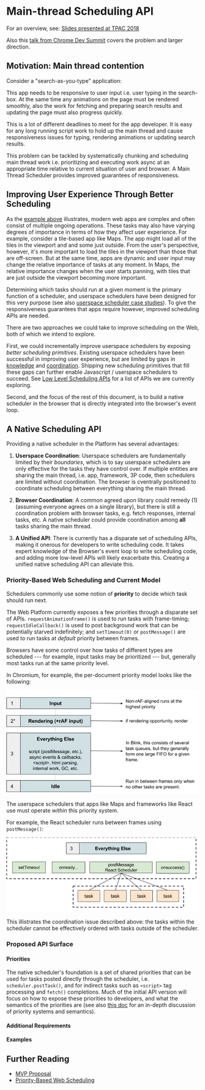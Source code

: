 # Main-thread Scheduling API
For an overview, see: [Slides presented at TPAC 2018](https://docs.google.com/presentation/d/12lkTrTwGedKSFqOFhQTsEdcLI3ydRiAdom_9uQ2FgsM/edit?usp=sharing)

Also this [talk from Chrome Dev Summit](https://youtu.be/mDdgfyRB5kg) covers the problem and larger direction.

## Motivation: Main thread contention
Consider a "search-as-you-type" application:

This app needs to be responsive to user input i.e. user typing in the
search-box. At the same time any animations on the page must be rendered
smoothly, also the work for fetching and preparing search results and updating
the page must also progress quickly. 

This is a lot of different deadlines to meet for the app developer. It is easy
for any long running script work to hold up the main thread and cause
responsiveness issues for typing, rendering animations or updating search
results.

This problem can be tackled by systematically chunking and scheduling main
thread work i.e. prioritizing and executing work async at an appropriate time
relative to current situation of user and browser. A Main Thread Scheduler
provides improved guarantees of responsiveness.

## Improving User Experience Through Better Scheduling

As the [example above](#motivation_main_thread_contention) illustrates, modern
web apps are complex and often consist of multiple ongoing operations. These
tasks may also have varying degrees of importance in terms of how they affect
user experience. For example, consider a tile-based app like Maps. The app
might load all of the tiles in the viewport and and some just outside. From the
user's perspective, however, it's more important to load the tiles in the
viewport than those that are off-screen. But at the same time, apps are dynamic
and user input may change the relative importance of tasks at any moment. In
Maps, the relative importance changes when the user starts panning, with tiles
that are just outside the viewport becoming more important.

Determining which tasks should run at a given moment is the primary function
of a scheduler, and userspace schedulers have been designed for this very
purpose (see also [userspace scheduler case studies](#UserspaceSchedulers.md)).
To give the responsiveness guarantees that apps require however, improved
scheduling APIs are needed.

There are two approaches we could take to improve scheduling on the Web, both
of which we intend to explore.

First, we could incrementally improve userspace schedulers by exposing *better
scheduling primitives*. Existing userspace schedulers have been successful in
improving user experience, but are limited by gaps in
[knowledge](UserspaceSchedulers.md#4a-knowledge) and
[coordination](UserspaceSchedulers.md#4b-coordination). Shipping new scheduling
primitives that fill these gaps can further enable Javascript / userspace
schedulers to succeed. See [Low Level Scheduling APIs](#LowLevelAPIs.md) for a
list of APIs we are currently exploring.

Second, and the focus of the rest of this document, is to build a native
scheduler in the browser that is directly integrated into the browser's event
loop.

## A Native Scheduling API

Providing a native scheduler in the Platform has several advantages:
 1. **Userspace Coordination**: Userspace schedulers are fundamentally limited
by their *boundaries*, which is to say userspace schedulers are only effective
for the tasks they have control over. If multiple entities are sharing the main
thread, i.e. app, framework, 3P code, then schedulers are limited without
coordination. The browser is cventrally positioned to coordinate scheduling
between everything sharing the main thread.

 2. **Browser Coordination**: A common agreed upon library could remedy (1)
    (assuming everyone agrees on a single library), but there is still a
coordination problem with browser tasks, e.g. fetch responses, internal tasks,
etc. A native scheduler could provide coordination among **all** tasks sharing
the main thread.

 3. **A Unified API**: There is currently has a disparate set of scheduling
APIs, making it onerous for developers to write scheduling code. It takes
expert knowledge of the Browser's event loop to write scheduling code, and
adding more low-level APIs will likely exacerbate this. Creating a unified
native scheduling API can alleviate this.

### Priority-Based Web Scheduling and Current Model

Schedulers commonly use some notion of **priority** to decide which task should
run next.

The Web Platform currently exposes a few priorities through a
disparate set of APIs. `requestAnimationFrame()` is used to run tasks with
frame-timing; `requestIdleCallback()` is used to post background work that can
be potentially starved indefinitely; and `setTimeout(0)` or `postMessage()` are
used to run tasks at *default* priority between frames.

Browsers have some control over how tasks of different types are scheduled ---
for example, input tasks may be prioritized --- but, generally most tasks run
at the same priority level.

In Chromium, for example, the per-document priority model looks like the
following:

![Current Web Scheduling Model](images/current_scheduling_model.png)

The userspace schedulers that apps like Maps and frameworks like React use must
operate *within* this priority system.

For example, the React scheduler runs between frames using `postMessage()`:

![React Scheduler](images/react_scheduler.png)

This illistrates the coordination issue described above: the tasks within the
scheduler cannot be effectively ordered with tasks outside of the scheduler.

### Proposed API Surface

#### Priorities

The native scheduler's foundation is a set of shared priorities that can be
used for tasks posted directly through the scheduler, i.e.
`scheduler.postTask()`, and for indirect tasks such as `<script>` tag
processing and `fetch()` completions. Much of the initial API version will
focus on how to expose these priorities to developers, and what the semantics
of the priorities are (see also [this
doc](https://docs.google.com/document/d/1AATlW1ohLUgjSdqukgDx3C0P6rnJFgZavmKoZxGb8Rw/edit?usp=sharing)
for an in-depth discussion of priority systems and semantics).

#### Additional Requirements

#### Examples

## Further Reading

* [MVP Proposal](https://docs.google.com/document/d/1AATlW1ohLUgjSdqukgDx3C0P6rnJFgZavmKoZxGb8Rw/edit?usp=sharing)
* [Priority-Based Web Scheduling](https://docs.google.com/document/d/1AATlW1ohLUgjSdqukgDx3C0P6rnJFgZavmKoZxGb8Rw/edit?usp=sharing)
